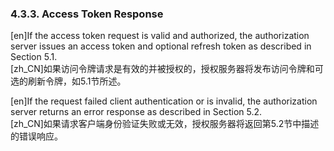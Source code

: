 ### 4.3.3. Access Token Response  

[en]If the access token request is valid and authorized, the authorization server issues an access token and optional refresh token as described in Section 5.1.  
[zh_CN]如果访问令牌请求是有效的并被授权的，授权服务器将发布访问令牌和可选的刷新令牌，如5.1节所述。  
  

[en]If the request failed client authentication or is invalid, the authorization server returns an error response as described in Section 5.2.  
[zh_CN]如果请求客户端身份验证失败或无效，授权服务器将返回第5.2节中描述的错误响应。  
  



